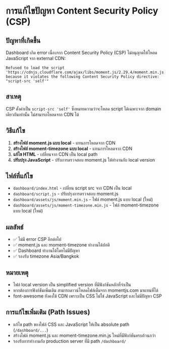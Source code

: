 # การแก้ไขปัญหา Content Security Policy (CSP)

## ปัญหาที่เกิดขึ้น
Dashboard เกิด error เนื่องจาก Content Security Policy (CSP) ไม่อนุญาตให้โหลด JavaScript จาก external CDN:

```
Refused to load the script 'https://cdnjs.cloudflare.com/ajax/libs/moment.js/2.29.4/moment.min.js' 
because it violates the following Content Security Policy directive: "script-src 'self'"
```

## สาเหตุ
CSP ตั้งค่าเป็น `script-src 'self'` ซึ่งหมายความว่าจะโหลด script ได้เฉพาะจาก domain เดียวกันเท่านั้น ไม่สามารถโหลดจาก CDN ได้

## วิธีแก้ไข
1. **สร้างไฟล์ moment.js แบบ local** - แทนการโหลดจาก CDN
2. **สร้างไฟล์ moment-timezone แบบ local** - แทนการโหลดจาก CDN  
3. **แก้ไข HTML** - เปลี่ยนจาก CDN เป็น local path
4. **ปรับปรุง JavaScript** - ปรับการตรวจสอบ moment.js ให้ทำงานกับ local version

## ไฟล์ที่แก้ไข
- `dashboard/index.html` - เปลี่ยน script src จาก CDN เป็น local
- `dashboard/script.js` - ปรับปรุงการตรวจสอบ moment.js
- `dashboard/assets/js/moment.min.js` - ไฟล์ moment.js แบบ local (ใหม่)
- `dashboard/assets/js/moment-timezone.min.js` - ไฟล์ moment-timezone แบบ local (ใหม่)

## ผลลัพธ์
- ✅ ไม่มี error CSP อีกต่อไป
- ✅ moment.js และ moment-timezone ทำงานได้ปกติ
- ✅ Dashboard ทำงานได้โดยไม่มีปัญหา
- ✅ รองรับ timezone Asia/Bangkok

## หมายเหตุ
- ไฟล์ local version เป็น simplified version ที่มีฟังก์ชันหลักที่จำเป็น
- หากต้องการฟังก์ชันเพิ่มเติม สามารถดาวน์โหลดไฟล์เต็มจาก momentjs.com มาแทนที่ได้
- font-awesome ยังคงใช้ CDN เพราะเป็น CSS ไม่ใช่ JavaScript และไม่มีปัญหา CSP

## การแก้ไขเพิ่มเติม (Path Issues)
- แก้ไข path ของไฟล์ CSS และ JavaScript ให้เป็น absolute path (`/dashboard/...`)
- สร้างไฟล์ moment.js และ moment-timezone.min.js ใหม่ที่มีฟังก์ชันครบถ้วนกว่า
- รองรับการทำงานกับ production server ที่มี path `/dashboard/`
